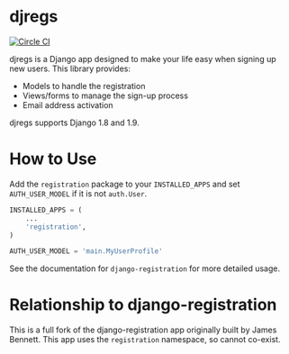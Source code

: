 djregs
======

[![Circle CI](https://circleci.com/gh/mypebble/djregs.svg?style=svg)](https://circleci.com/gh/mypebble/djregs)

djregs is a Django app designed to make your life easy when signing up new
users. This library provides:

* Models to handle the registration
* Views/forms to manage the sign-up process
* Email address activation

djregs supports Django 1.8 and 1.9.


How to Use
==========

Add the `registration` package to your `INSTALLED_APPS` and set
`AUTH_USER_MODEL` if it is not `auth.User`.

```python
INSTALLED_APPS = (
    ...
    'registration',
)

AUTH_USER_MODEL = 'main.MyUserProfile'
```

See the documentation for `django-registration` for more detailed usage.


Relationship to django-registration
===================================

This is a full fork of the django-registration app originally built by James
Bennett. This app uses the `registration` namespace, so cannot co-exist.

